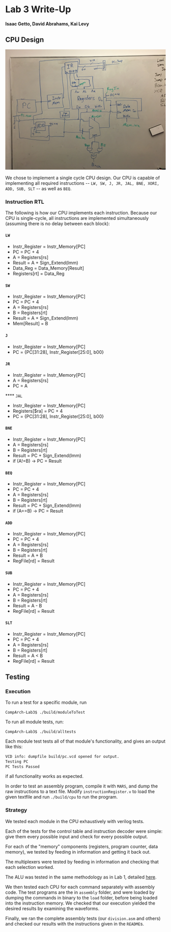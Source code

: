 # Lab 3 Write-Up
#### Isaac Getto, David Abrahams, Kai Levy

## CPU Design

![](img/cpu_block_diagram.jpg)

We chose to implement a single cycle CPU design. Our CPU is capable of implementing all required instructions -- `LW, SW, J, JR, JAL, BNE, XORI, ADD, SUB, SLT` -- as well as `BEQ`.

### Instruction RTL

The following is how our CPU implements each instruction. Because our CPU is single-cycle, all instructions are implemented simultaneously (assuming there is no delay between each block):

#### `LW`

* Instr_Register = Instr_Memory[PC]
* PC = PC + 4
* A = Registers[rs]
* Result = A + Sign_Extend(Imm)
* Data_Reg = Data_Memory[Result]
* Registers[rt] = Data_Reg

#### `SW`

* Instr_Register = Instr_Memory[PC]
* PC = PC + 4
* A = Registers[rs]
* B = Registers[rt]
* Result = A + Sign_Extend(Imm)
* Mem[Result] = B

#### `J`

* Instr_Register = Instr_Memory[PC]
* PC = {PC[31:28], Instr_Register[25:0], b00}

#### `JR`

* Instr_Register = Instr_Memory[PC]
* A = Registers[rs]
* PC = A

**** `JAL`

* Instr_Register = Instr_Memory[PC]
* Registers[$ra] = PC + 4
* PC = {PC[31:28], Instr_Register[25:0], b00}

#### `BNE`

* Instr_Register = Instr_Memory[PC]
* A = Registers[rs]
* B = Registers[rt]
* Result = PC + Sign_Extend(Imm)
* if (A!=B) -> PC = Result

#### `BEQ`

* Instr_Register = Instr_Memory[PC]
* PC = PC + 4
* A = Registers[rs]
* B = Registers[rt]
* Result = PC + Sign_Extend(Imm)
* if (A==B) -> PC = Result

#### `ADD`

* Instr_Register = Instr_Memory[PC]
* PC = PC + 4
* A = Registers[rs]
* B = Registers[rt]
* Result = A + B
* RegFile[rd] = Result

#### `SUB`

* Instr_Register = Instr_Memory[PC]
* PC = PC + 4
* A = Registers[rs]
* B = Registers[rt]
* Result = A - B
* RegFile[rd] = Result

#### `SLT`

* Instr_Register = Instr_Memory[PC]
* PC = PC + 4
* A = Registers[rs]
* B = Registers[rt]
* Result = A < B
* RegFile[rd] = Result

## Testing

### Execution
To run a test for a specific module, run

```
CompArch-Lab3$ ./build/moduleToTest
```


To run all module tests, run:

```
CompArch-Lab3$ ./build/alltests
```

Each module test tests all of that module's functionality, and gives an output like this:

```
VCD info: dumpfile build/pc.vcd opened for output.
Testing PC
PC Tests Passed
```

if all functionality works as expected.

In order to test an assembly program, compile it with `MARS`, and dump the raw instructions to a text file. Modify `instructionRegister.v` to load the given textfile and run `./build/cpu` to run the program.

### Strategy
We tested each module in the CPU exhaustively with verilog tests.

Each of the tests for the control table and instruction decoder were simple: give them every possible input and check for every possible output.

For each of the "memory" components (registers, program counter, data memory), we tested by feeding in information and getting it back out.

The multiplexers were tested by feeding in information and checking that each selection worked.

The ALU was tested in the same methodology as in Lab 1, detailed [here](https://github.com/sarahwalters/CompArch-Lab1).

We then tested each CPU for each command separately with assembly code. The test programs are the in `assembly` folder, and were loaded by dumping the commands in binary to the `load` folder, before being loaded into the instruction memory. We checked that our execution yielded the desired results by examining the waveforms.

Finally, we ran the complete assembly tests (our `division.asm` and others) and checked our results with the instructions given in the `README`s.
